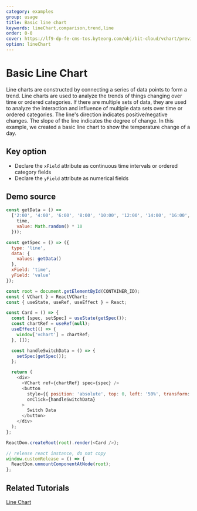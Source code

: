 ```yaml
---
category: examples
group: usage
title: Basic line chart
keywords: lineChart,comparison,trend,line
order: 0-0
cover: https://lf9-dp-fe-cms-tos.byteorg.com/obj/bit-cloud/vchart/preview/line-chart/basic-line.png
option: lineChart
---
```


# Basic Line Chart

Line charts are constructed by connecting a series of data points to form a trend. Line charts are used to analyze the trends of things changing over time or ordered categories. If there are multiple sets of data, they are used to analyze the interaction and influence of multiple data sets over time or ordered categories. The line's direction indicates positive/negative changes. The slope of the line indicates the degree of change. In this example, we created a basic line chart to show the temperature change of a day.

## Key option

- Declare the `xField` attribute as continuous time intervals or ordered category fields
- Declare the `yField` attribute as numerical fields

## Demo source

```javascript livedemo template=react-vchart
const getData = () =>
  ['2:00', '4:00', '6:00', '8:00', '10:00', '12:00', '14:00', '16:00', '18:00'].map(time => ({
    time,
    value: Math.random() * 10
  }));

const getSpec = () => ({
  type: 'line',
  data: {
    values: getData()
  },
  xField: 'time',
  yField: 'value'
});

const root = document.getElementById(CONTAINER_ID);
const { VChart } = ReactVChart;
const { useState, useRef, useEffect } = React;

const Card = () => {
  const [spec, setSpec] = useState(getSpec());
  const chartRef = useRef(null);
  useEffect(() => {
    window['vchart'] = chartRef;
  }, []);

  const handleSwitchData = () => {
    setSpec(getSpec());
  };

  return (
    <div>
      <VChart ref={chartRef} spec={spec} />
      <button
        style={{ position: 'absolute', top: 0, left: '50%', transform: 'translate(-50%, 0)' }}
        onClick={handleSwitchData}
      >
        Switch Data
      </button>
    </div>
  );
};

ReactDom.createRoot(root).render(<Card />);

// release react instance, do not copy
window.customRelease = () => {
  ReactDom.unmountComponentAtNode(root);
};
```

## Related Tutorials

[Line Chart](link)
